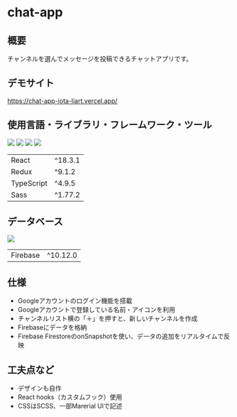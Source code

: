# chat-app

## 概要
チャンネルを選んでメッセージを投稿できるチャットアプリです。

## デモサイト
https://chat-app-iota-liart.vercel.app/

## 使用言語・ライブラリ・フレームワーク・ツール
<p>
<img src="https://img.shields.io/badge/react-%2320232a.svg?style=for-the-badge&logo=react&logoColor=%2361DAFB">
<img src="https://img.shields.io/badge/redux-%23593d88.svg?style=for-the-badge&logo=redux&logoColor=white">
<img src="https://img.shields.io/badge/typescript-%23007ACC.svg?style=for-the-badge&logo=typescript&logoColor=white">
<img src="https://img.shields.io/badge/SASS-hotpink.svg?style=for-the-badge&logo=SASS&logoColor=white">
</p>
<table>
  <tr>
    <td>React</td>
    <td>^18.3.1</td>
  </tr>
  <tr>
    <td>Redux</td>
    <td>^9.1.2</td>
  </tr>
  <tr>
    <td>TypeScript</td>
    <td>^4.9.5</td>
  </tr>
  <tr>
    <td>Sass</td>
    <td>^1.77.2</td>
  </tr>
</table>


## データベース

<p>
<img src="https://img.shields.io/badge/firebase-a08021?style=for-the-badge&logo=firebase&logoColor=ffcd34">
</p>
<table>
  <tr>
    <td>Firebase</td>
    <td>^10.12.0</td>
  </tr>
</table>

## 仕様
- Googleアカウントのログイン機能を搭載
- Googleアカウントで登録している名前・アイコンを利用
- チャンネルリスト横の「＋」を押すと、新しいチャンネルを作成
- Firebaseにデータを格納
- Firebase FirestoreのonSnapshotを使い、データの追加をリアルタイムで反映

## 工夫点など
- デザインも自作
- React hooks（カスタムフック）使用
- CSSはSCSS、一部Marerial Ulで記述